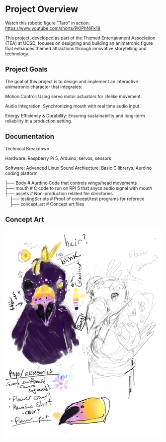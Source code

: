 # Project Overview
Watch this robotic figure "Taro" in action: https://www.youtube.com/shorts/PKlPhNjFk18

This project, developed as part of the Themed Entertainment Association (TEA) at UCSD, focuses on designing and building an animatronic figure that enhances themed attractions through innovative storytelling and technology.



## Project Goals

The goal of this project is to design and implement an interactive animatronic character that integrates:

Motion Control: Using servo motor actuators for lifelike movement.

Audio Integration: Synchronizing mouth with real time audio input.

Energy Efficiency & Durability: Ensuring sustainability and long-term reliability in a production setting.

## Documentation

Technical Breakdown

Hardware: Raspberry Pi 5, Arduino, servos, sensors

Software: Advanced Linux Sound Archiecture, Basic C librarys, Aurdino coding platform

├── Body                     # Aurdino Code that controls wings/head movements  
├── mouth                    # C code to run on RPI 5 that snycs audio signal with mouth   
├── assets                   # Non-production related file directories  
&nbsp;&nbsp;&nbsp;&nbsp;├── testingScripts           # Proof of concept/test programs for refernce  
&nbsp;&nbsp;&nbsp;&nbsp;├── concept_art              # Concept art files  

## Concept Art
![Taro](./assets/concept_art/Taro.jpg)
